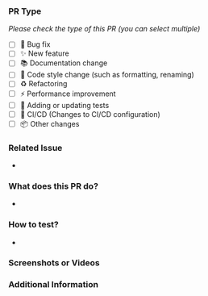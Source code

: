 ### PR Type

*Please check the type of this PR (you can select multiple)*

- [ ] 🐞 Bug fix
- [ ] ✨ New feature
- [ ] 📚 Documentation change
- [ ] 🎨 Code style change (such as formatting, renaming)
- [ ] ♻️ Refactoring
- [ ] ⚡️ Performance improvement
- [ ] 🧪 Adding or updating tests
- [ ] 🤖 CI/CD (Changes to CI/CD configuration)
- [ ] 📦 Other changes

### Related Issue

<!--
Please fill in the issue number related to this PR below.
For example: Closes #123
If there is no related issue, please fill in "None" or "N/A".
-->

-

### What does this PR do?

<!--
Please briefly describe the main purpose and specific content of this PR.
For example:
- Fixed an issue where running a specific script would cause a crash.
- Added a new function `array_sort()` to the standard library.
-->

-

### How to test?

<!--
If necessary, please describe in detail how the reviewer can verify your changes.
For example:
1. Create a new COL script with the following content: `...`
2. Run the script.
3. Confirm that the output is `...` and no errors occur.
-->

-

### Screenshots or Videos

<!--
If your changes include UI/UX changes (e.g., for a related tool), please attach relevant screenshots or GIFs here so that the reviewer can visually understand the changes.
-->


### Additional Information

<!--
Any additional information you think needs to be explained.
-->